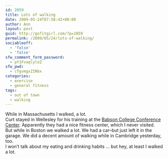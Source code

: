 ```yaml
---
id: 2859
title: Lots of walking
date: 2009-05-24T07:58:42+00:00
author: Ann
layout: post
guid: http://gofitgirl.com/?p=2859
permalink: /2009/05/24/lots-of-walking/
sociableoff:
  - 'false'
  - 'false'
sfw_comment_form_password:
  - pY1FvaqlyloZ
sfw_pwd:
  - cTgvmgxZINbx
categories:
  - exercise
  - general fitness
tags:
  - out of town
  - walking
---
```

While in Massachusetts I walked, a lot.  
Curt stayed in Wellesley for his training at the [Babson College Conference Center](http://execed.babson.edu/becc/accomodations.aspx). Apparently they had a nice fitness center, which I never visited.  
But while in Boston we walked a lot. We had a car&#8211;but just left it in the garage. We did a decent amount of walking while in Cambridge yesterday, too.  
I won&#8217;t talk about my eating and drinking habits &#8230; but hey, at least I walked a lot.